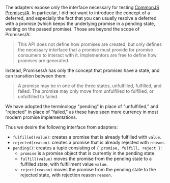 The adapters expose *only* the interface necessary for testing [CommonJS Promises/A][]. In particular, I did not want to
introduce the concept of a deferred, and especially the fact that you can usually resolve a deferred with a promise
(which keeps the underlying promise in a pending state, waiting on the passed promise). Those are beyond the scope of
Promises/A:

> This API does not define how promises are created, but only defines the necessary interface that a promise must
> provide for promise consumers to interact with it. Implementors are free to define how promises are generated.

Instead, Promises/A has only the concept that promises have a state, and can transition between them:

> A promise may be in one of the three states, unfulfilled, fulfilled, and failed. The promise may only move from
> unfulfilled to fulfilled, or unfulfilled to failed.

We have adopted the terminology "pending" in place of "unfulfilled," and "rejected" in place of "failed," as these have
seen more currency in most modern promise implementations.

Thus we desire the following interface from adapters:

- `fulfilled(value)`: creates a promise that is already fulfilled with `value`.
- `rejected(reason)`: creates a promise that is already rejected with `reason`.
- `pending()`: creates a tuple consisting of `{ promise, fulfill, reject }`:
  - `promise` is a promise object that is currently in the pending state.
  - `fulfill(value)` moves the promise from the pending state to a fulfilled state, with fulfillment value `value`.
  - `reject(reason)` moves the promise from the pending state to the rejected state, with rejection reason `reason`.

[CommonJS Promises/A]: http://wiki.commonjs.org/wiki/Promises/A
